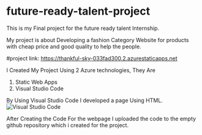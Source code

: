 # future-ready-talent-project
This is my Final project for the future ready talent Internship.
    
My project is about Developing a fashion Category Website for products with cheap price and good quality to help the people.
     
#project link: https://thankful-sky-033fad300.2.azurestaticapps.net

I Created My Project Using 2 Azure technologies, They Are 

1. Static Web Apps 
2. Visual Studio Code 

By Using Visual Studio Code I developed a page Using HTML.
![Visual Studio Code](https://user-images.githubusercontent.com/91585224/196944883-ee5b2bdb-c593-43d5-8c8b-665ec7c41657.png)

After Creating the Code For the webpage I uploaded the code to the empty github repository which i created for the project.

